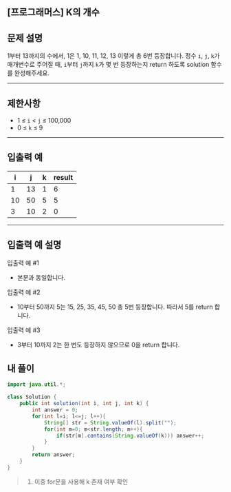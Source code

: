 ## [프로그래머스] K의 개수

## 문제 설명

1부터 13까지의 수에서, 1은 1, 10, 11, 12, 13 이렇게 총 6번 등장합니다. 정수 `i`, `j`, `k`가 매개변수로 주어질 때, `i`부터 `j`까지 `k`가 몇 번 등장하는지 return 하도록 solution 함수를 완성해주세요.

------

## 제한사항

- 1 ≤ `i` < `j` ≤ 100,000
- 0 ≤ `k` ≤ 9

------

## 입출력 예

| i    | j    | k    | result |
| ---- | ---- | ---- | ------ |
| 1    | 13   | 1    | 6      |
| 10   | 50   | 5    | 5      |
| 3    | 10   | 2    | 0      |

------

## 입출력 예 설명

입출력 예 #1

- 본문과 동일합니다.

입출력 예 #2

- 10부터 50까지 5는 15, 25, 35, 45, 50 총 5번 등장합니다. 따라서 5를 return 합니다.

입출력 예 #3

- 3부터 10까지 2는 한 번도 등장하지 않으므로 0을 return 합니다.

## 내 풀이

```java
import java.util.*;

class Solution {
    public int solution(int i, int j, int k) {
        int answer = 0;
        for(int l=i; l<=j; l++){
            String[] str = String.valueOf(l).split("");
            for(int m=0; m<str.length; m++){
                if(str[m].contains(String.valueOf(k))) answer++;
            }
        }
        return answer;
    }
}
```

> 1. 이중 for문을 사용해 k 존재 여부 확인
